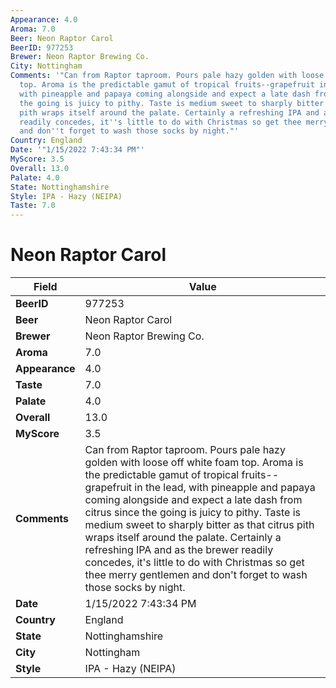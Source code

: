 ```yaml
---
Appearance: 4.0
Aroma: 7.0
Beer: Neon Raptor Carol
BeerID: 977253
Brewer: Neon Raptor Brewing Co.
City: Nottingham
Comments: '"Can from Raptor taproom. Pours pale hazy golden with loose off white foam
  top. Aroma is the predictable gamut of tropical fruits--grapefruit in the lead,
  with pineapple and papaya coming alongside and expect a late dash from citrus since
  the going is juicy to pithy. Taste is medium sweet to sharply bitter as that citrus
  pith wraps itself around the palate. Certainly a refreshing IPA and as the brewer
  readily concedes, it''s little to do with Christmas so get thee merry gentlemen
  and don''t forget to wash those socks by night."'
Country: England
Date: '"1/15/2022 7:43:34 PM"'
MyScore: 3.5
Overall: 13.0
Palate: 4.0
State: Nottinghamshire
Style: IPA - Hazy (NEIPA)
Taste: 7.0
---
```


# Neon Raptor Carol

| Field         | Value |
|---------------|-------|
| **BeerID** | 977253 |
| **Beer** | Neon Raptor Carol |
| **Brewer** | Neon Raptor Brewing Co. |
| **Aroma** | 7.0 |
| **Appearance** | 4.0 |
| **Taste** | 7.0 |
| **Palate** | 4.0 |
| **Overall** | 13.0 |
| **MyScore** | 3.5 |
| **Comments** | Can from Raptor taproom. Pours pale hazy golden with loose off white foam top. Aroma is the predictable gamut of tropical fruits--grapefruit in the lead, with pineapple and papaya coming alongside and expect a late dash from citrus since the going is juicy to pithy. Taste is medium sweet to sharply bitter as that citrus pith wraps itself around the palate. Certainly a refreshing IPA and as the brewer readily concedes, it's little to do with Christmas so get thee merry gentlemen and don't forget to wash those socks by night. |
| **Date** | 1/15/2022 7:43:34 PM |
| **Country** | England |
| **State** | Nottinghamshire |
| **City** | Nottingham |
| **Style** | IPA - Hazy (NEIPA) |
